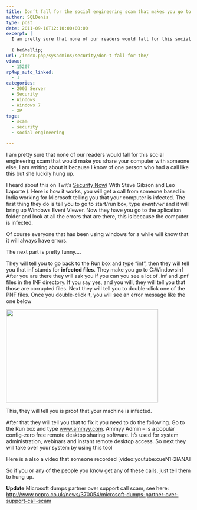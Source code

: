 ```yaml
---
title: Don’t fall for the social engineering scam that makes you go to ammyy.com
author: SQLDenis
type: post
date: 2011-09-18T12:10:00+00:00
excerpt: |
  I am pretty sure that none of our readers would fall for this social engineering scam that would make you share your computer with someone else, I am writing about it because I know of one person who had a call like this but she luckily hung up.
  
  I he&hellip;
url: /index.php/sysadmins/security/don-t-fall-for-the/
views:
  - 15207
rp4wp_auto_linked:
  - 1
categories:
  - 2003 Server
  - Security
  - Windows
  - Windows 7
  - XP
tags:
  - scam
  - security
  - social engineering

---
```

I am pretty sure that none of our readers would fall for this social engineering scam that would make you share your computer with someone else, I am writing about it because I know of one person who had a call like this but she luckily hung up.

I heard about this on Twit&#8217;s [Security Now][1]( With Steve Gibson and Leo Laporte ). Here is how it works, you will get a call from someone based in India working for Microsoft telling you that your computer is infected. The first thing they do is tell you to go to start/run box, type _eventvwr_ and it will bring up Windows Event Viewer. Now they have you go to the aplication folder and look at all the errors that are there, this is because the computer is infected. 

Of course everyone that has been using windows for a while will know that it will always have errors.

The next part is pretty funny&#8230;.

They will tell you to go back to the Run box and type &#8220;inf&#8221;, then they will tell you that inf stands for **infected files**. They make you go to C:Windowsinf After you are there they will ask you if you can you see a lot of .inf and .pnf files in the INF directory. If you say yes, and you will, they will tell you that those are corrupted files. Next they will tell you to double-click one of the PNF files. Once you double-click it, you will see an error message like the one below

<div class="image_block">
  <a href="/wp-content/uploads/blogs/All/pnffile.PNG?mtime=1326496203"><img alt="" src="/wp-content/uploads/blogs/All/pnffile.PNG?mtime=1326496203" width="412" height="252" /></a>
</div>

This, they will tell you is proof that your machine is infected.

After that they will tell you that to fix it you need to do the following. Go to the Run box and type www.ammyy.com. Ammyy Admin &#8211; is a popular config-zero free remote desktop sharing software. It&#8217;s used for system administration, webinars and instant remote desktop access. So next they will take over your system by using this tool

Here is a also a video that someone recorded [video:youtube:cueN1-2lANA] 

So if you or any of the people you know get any of these calls, just tell them to hung up.

**Update** Microsoft dumps partner over support call scam, see here: http://www.pcpro.co.uk/news/370054/microsoft-dumps-partner-over-support-call-scam

 [1]: http://twit.tv/sn